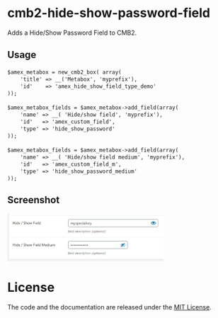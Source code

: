 # cmb2-hide-show-password-field
Adds a Hide/Show Password Field to CMB2.
## Usage
```
$amex_metabox = new_cmb2_box( array(
    'title' => __('Metabox', 'myprefix'),
    'id'    => 'amex_hide_show_field_type_demo'
));

$amex_metabox_fields = $amex_metabox->add_field(array(
    'name' => __( 'Hide/show field', 'myprefix'),
    'id'   => 'amex_custom_field',
    'type' => 'hide_show_password'
));

$amex_metabox_fields = $amex_metabox->add_field(array(
    'name' => __( 'Hide/show field medium', 'myprefix'),
    'id'   => 'amex_custom_field_m',
    'type' => 'hide_show_password_medium'
));
```

## Screenshot
<img src="screenshot.PNG" alt="screenshot" width="70%" />

# License
The code and the documentation are released under the [MIT License](LICENSE).
